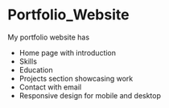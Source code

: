 # Portfolio_Website

My portfolio website has

- Home page with introduction
- Skills
- Education
- Projects section showcasing work
- Contact with email 
- Responsive design for mobile and desktop
